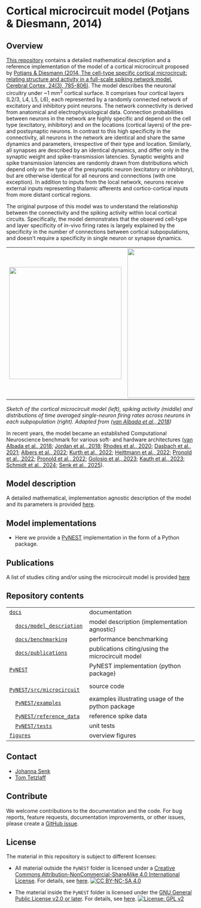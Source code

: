 # Cortical microcircuit model (Potjans & Diesmann, 2014)

## Overview

[This repository](https://github.com/INM-6/microcircuit-PD14-model) contains a detailed mathematical description and a reference implementation of the model of a cortical microcircuit proposed by [Potjans & Diesmann (2014, The cell-type specific cortical microcircuit: relating structure and activity in a full-scale spiking network model. Cerebral Cortex, 24(3), 785-806)](https://doi.org/10.1093/cercor/bhs358). 
The model describes the neuronal circuitry under ~1 mm$^2$ cortical surface.
It comprises four cortical layers (L2/3, L4, L5, L6), each represented by a randomly connected network of excitatory and inhibitory point neurons. 
The network connectivity is derived from anatomical and electrophysiological data.
Connection probabilities between neurons in the network are highly specific and depend on the cell type (excitatory, inhibitory) and on the locations (cortical layers) of the pre- and postsynaptic neurons.
In contrast to this high specificity in the connectivity, all neurons in the network are identical and share the same dynamics and parameters, irrespective of their type and location.
Similarly, all synapses are described by an identical dynamics, and differ only in the synaptic weight and spike-transmission latencies.
Synaptic weights and spike transmission latencies are randomly drawn from distributions which depend only on the type of the presynaptic neuron (excitatory or inhibitory), but are otherwise identical for all neurons and connections (with one exception).
In addition to inputs from the local network, neurons receive external inputs representing thalamic afferents and cortico-cortical inputs from more distant cortical regions. 

The original purpose of this model was to understand the relationship between the connectivity and the spiking activity within local cortical circuits. 
Specifically, the model demonstrates that the observed cell-type and layer specificity of in-vivo firing rates is largely explained by the specificity in the number of connections between cortical subpopulations, and doesn't require a specificity in single neuron or synapse dynamics.

|  |  |  |
|--|--|--|
| <img src="https://microcircuit-pd14-model.readthedocs.io/en/latest/_images/potjans_2014_microcircuit.png" width="300"/> | <img src="https://microcircuit-pd14-model.readthedocs.io/en/latest/_images/potjans_2014_raster_plot.png" width="400"/> | <img src="https://microcircuit-pd14-model.readthedocs.io/en/latest/_images/potjans_2014_box_plot.png" width="400"/> |

*Sketch of the cortical microcircuit model (left), spiking activity (middle) and distributions of time averaged single-neuron firing rates across neurons in each subpopulation (right). Adapted from ([van Albada et al., 2018](https://doi.org/10.3389/fnins.2018.00291))*

In recent years, the model became an established Computational Neuroscience benchmark for various soft- and hardware architectures ([van Albada et al., 2018](https://doi.org/10.3389/fnins.2018.00291); [Jordan et al., 2018](https://doi.org/10.3389/fninf.2018.00002); [Rhodes et al., 2020](https://doi.org/10.1098/rsta.2019.0160); [Dasbach et al., 2021](https://doi.org/10.3389/fnins.2021.757790); [Albers et al., 2022](https://doi.org/10.3389/fninf.2022.837549); [Kurth et al., 2022](https://doi.org/10.1088/2634-4386/ac55fc); [Heittmann et al., 2022](https://doi.org/10.3389/fnins.2021.728460); [Pronold et al., 2022](https://doi.org/10.3389/fninf.2021.785068); [Pronold et al., 2022](https://doi.org/10.1016/j.parco.2022.102952); [Golosio et al., 2023](https://doi.org/10.3390/app13179598); [Kauth et al., 2023](https://doi.org/10.3389/fncom.2023.1144143); [Schmidt et al., 2024](https://doi.org/10.48550/arXiv.2412.02619); [Senk et al., 2025](https://doi.org/10.48550/arXiv.2505.21185)). 

## Model description
A detailed mathematical, implementation agnostic description of the model and its parameters is provided [here](https://microcircuit-PD14-model.readthedocs.io/en/latest/detailed_description.html).

## Model implementations

* Here we provide a [PyNEST](https://microcircuit-PD14-model.readthedocs.io/en/latest/implementation.html) implementation
  in the form of a Python package.

## Publications
A list of studies citing and/or using the microcircuit model is provided [here](https://microcircuit-PD14-model.readthedocs.io/en/latest/publications/publications.html)

## Repository contents

|  |  | 
|--|--|
| [`docs`](https://github.com/INM-6/microcircuit-PD14-model/blob/main/docs) | documentation|
| &emsp;[`docs/model_description`](https://github.com/INM-6/microcircuit-PD14-model/blob/main/docs/model_description) | model description (implementation agnostic) |
| &emsp;[`docs/benchmarking`](https://github.com/INM-6/microcircuit-PD14-model/blob/main/docs/benchmarking) | performance benchmarking |
| &emsp;[`docs/publications`](https://github.com/INM-6/microcircuit-PD14-model/blob/main/docs/publications) | publications citing/using the microcircuit model|
| [`PyNEST`](https://github.com/INM-6/microcircuit-PD14-model/blob/main/PyNEST) | PyNEST implementation (python package)|
| &emsp;[`PyNEST/src/microcircuit`](https://github.com/INM-6/microcircuit-PD14-model/blob/main/PyNEST/src/microcircuit) | source code |
| &emsp;[`PyNEST/examples`](https://github.com/INM-6/microcircuit-PD14-model/blob/main/PyNEST/examples) | examples illustrating usage of the python package |
| &emsp;[`PyNEST/reference_data`](https://github.com/INM-6/microcircuit-PD14-model/blob/main/PyNEST/reference_data) | reference spike data |
| &emsp;[`PyNEST/tests`](https://github.com/INM-6/microcircuit-PD14-model/blob/main/PyNEST/tests) | unit tests |
| [`figures`](https://github.com/INM-6/microcircuit-PD14-model/blob/main/figures) | overview figures |

## Contact
- [Johanna Senk](mailto:j.senk@fz-juelich.de)
- [Tom Tetzlaff](mailto:t.tetzlaff@fz-juelich.de)

## Contribute
We welcome contributions to the documentation and the code. For bug reports, feature requests, documentation improvements, or other issues, please create a [GitHub issue](https://github.com/INM-6/microcircuit-PD14-model/issues/new/choose).

## License

The material in this repository is subject to different licenses:

- All material outside the `PyNEST` folder is licensed under a [Creative Commons Attribution-NonCommercial-ShareAlike 4.0 International License][cc-by-nc-sa]. For details, see [here](LICENSES/CC-BY-NC-SA-4.0.txt). 
  [![CC BY-NC-SA 4.0][cc-by-nc-sa-shield]][cc-by-nc-sa]

- The material inside the `PyNEST` folder is licensed under the [GNU General Public License v2.0 or later](https://www.gnu.org/licenses/old-licenses/gpl-2.0.en.html). For details, see [here](LICENSES/GPL-2.0-or-later.txt). 
  [![License: GPL v2](https://img.shields.io/badge/License-GPL%20v2-blue.svg)](https://www.gnu.org/licenses/old-licenses/gpl-2.0.en.html)

[cc-by-nc-sa]: http://creativecommons.org/licenses/by-nc-sa/4.0/
[cc-by-nc-sa-image]: https://licensebuttons.net/l/by-nc-sa/4.0/88x31.png
[cc-by-nc-sa-shield]: https://img.shields.io/badge/License-CC%20BY--NC--SA%204.0-lightgrey.svg

